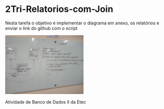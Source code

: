 # 2Tri-Relatorios-com-Join
Nesta tarefa o objetivo é implementar o diagrama em anexo, os relatórios e enviar o link do github com o script

<img src="img/photo.jpg" width="50%">

Atividade de Banco de Dados II da Etec
